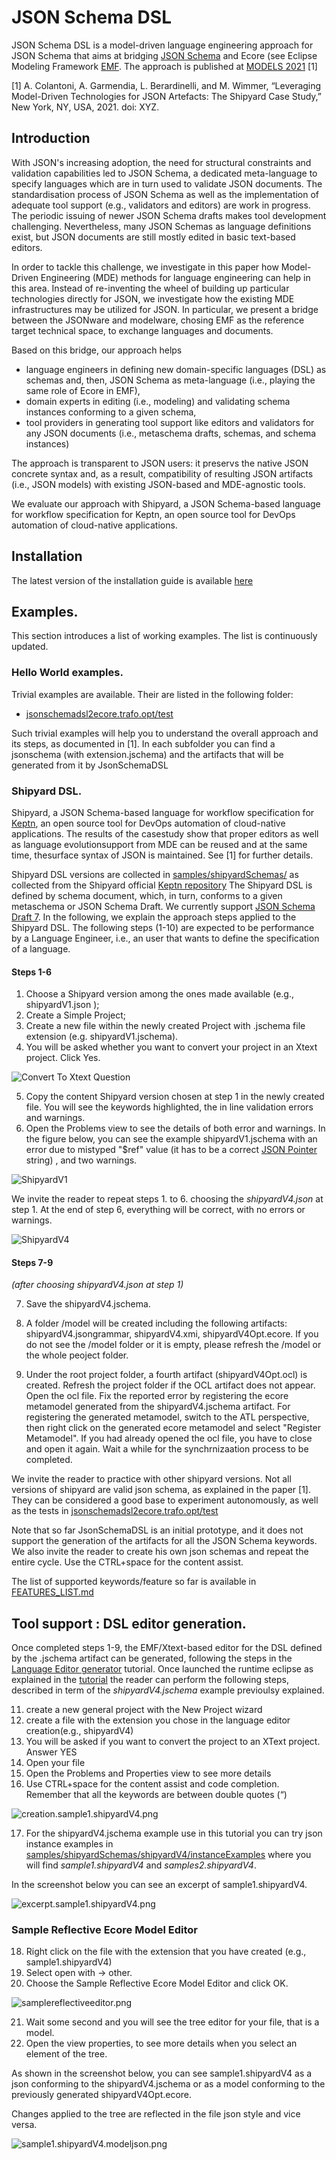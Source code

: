 # JSON Schema DSL


JSON Schema DSL is a model-driven language engineering approach for JSON Schema that aims at bridging [JSON Schema](https://json-schema.org/) and Ecore (see Eclipse Modeling Framework [EMF](https://www.eclipse.org/modeling/emf/). 
The approach is published at [MODELS 2021](https://conf.researchr.org/home/models-2021) [1]


[1] A. Colantoni, A. Garmendia, L. Berardinelli, and M. Wimmer, “Leveraging Model-Driven Technologies for JSON Artefacts: The Shipyard Case Study,” New York, NY, USA, 2021. doi: XYZ.


## Introduction


With JSON's increasing adoption, the need for structural constraints and validation capabilities led to JSON Schema, a dedicated meta-language to specify languages which are in turn used to validate JSON documents. 
The standardisation process of JSON Schema as well as the implementation of adequate tool support (e.g., validators and editors) are work in progress. 
The periodic issuing of newer JSON Schema drafts makes tool development challenging. Nevertheless, many JSON Schemas as language definitions exist, but JSON documents are still mostly edited in basic text-based editors.   


In order to tackle this challenge, we investigate in this paper how Model-Driven Engineering (MDE) methods for language engineering can help in this area. 
Instead of re-inventing the wheel of building up particular technologies directly for JSON, we investigate how the existing MDE infrastructures may be utilized for JSON. 
In particular, we present a bridge between the JSONware and modelware, chosing EMF as the reference target technical space, to exchange languages and documents. 


Based on this bridge, our approach helps 
- language engineers in defining new domain-specific languages (DSL) as schemas and, then, JSON Schema as meta-language (i.e., playing the same role of Ecore in EMF),
- domain experts in editing (i.e., modeling) and validating schema instances conforming to a given schema,
- tool providers in generating tool support like editors and validators for any JSON documents (i.e., metaschema drafts, schemas, and schema instances)


The approach is transparent to JSON users: it preservs the native JSON concrete syntax and, as a result, compatibility of resulting JSON artifacts (i.e., JSON models) with existing JSON-based and MDE-agnostic tools.


We evaluate our approach with Shipyard, a JSON Schema-based language for workflow specification for Keptn, an open source tool for DevOps automation of cloud-native applications.




## Installation


The latest version of the installation guide is available [here](tutorials/JSchemaDSLInstallationTutorial.pdf)




## Examples.
This section introduces a list of working examples. The list is continuously updated.


### Hello World examples. 
Trivial examples are available. Their are listed in the following folder:
- [jsonschemadsl2ecore.trafo.opt/test](jsonschemadsl2ecore.trafo.opt/test)

Such trivial examples will help you to understand the overall approach and its steps, as documented in [1]. In each subfolder you can find a jsonschema (with extension.jschema)
and the artifacts that will be generated from it by JsonSchemaDSL


### Shipyard DSL.
Shipyard, a JSON Schema-based language for workflow specification for [Keptn](https://keptn.sh/), an open source tool for DevOps automation  of  cloud-native  applications.  The  results  of  the  casestudy  show  that  proper  editors  as  well  as  language  evolutionsupport  from  MDE  can  be  reused  and  at  the  same  time,  thesurface  syntax  of  JSON  is  maintained. See [1] for further details.


Shipyard DSL versions are collected in [samples/shipyardSchemas/](samples/shipyardSchemas/) as collected from the Shipyard official [Keptn repository](https://github.com/keptn/spec/blob/master/shipyard.md)
The Shipyard DSL is defined by schema document, which, in turn, conforms to a given metaschema or JSON Schema Draft. We currently support [JSON Schema Draft 7](https://json-schema.org/).
In the following, we explain the approach steps applied to the Shipyard DSL.
The following steps (1-10) are expected to be performance by a Language Engineer, i.e., an user that wants to define the specification of a language.


#### Steps 1-6


1. Choose a Shipyard version among the ones made available (e.g., shipyardV1.json );
2. Create a Simple Project; 
3. Create a new file within the newly created Project with .jschema file extension (e.g. shipyardV1.jschema). 
4. You will be asked whether you want to convert your project in an Xtext project. Click Yes.


![Convert To Xtext Question](tutorials/img/convertXtextPropject.PNG)  


5. Copy the content Shipyard version chosen at step 1  in the newly created file. You will see the keywords highlighted, the in line validation errors and warnings. 
6. Open the  Problems view to see the details of both error and warnings.  In the figure below, you can see the example shipyardV1.jschema with an error due to mistyped "$ref"  value (it has to be a correct [JSON Pointer](https://datatracker.ietf.org/doc/html/rfc6901) string) , and two warnings. 


![ShipyardV1](tutorials/img/shipyardV1.PNG) 


We invite the reader to repeat steps 1. to 6. choosing the *shipyardV4.json* at step 1. 
At the end of step 6, everything will be correct, with no errors or warnings.


![ShipyardV4](tutorials/img/shipyardV4.PNG) 


#### Steps 7-9
*(after choosing shipyardV4.json at step 1)*

7. Save the shipyardV4.jschema. 
9. A folder /model will be created including the following artifacts: shipyardV4.jsongrammar, shipyardV4.xmi, shipyardV4Opt.ecore. If you do not see the /model folder or it is empty, please refresh the /model or the whole peoject folder. 

10. Under the root project folder, a fourth artifact (shipyardV4Opt.ocl) is created. Refresh the project folder if the OCL artifact does not appear. Open the ocl file. Fix the reported error by registering the ecore metamodel generated from the shipyardV4.jschema artifact. For registering the generated metamodel, switch to the ATL perspective, then right click on the generated ecore metamodel and select "Register Metamodel". If you had already opened the ocl file, you have to close and open it again.  Wait a while for the synchrnizaation process to be completed. 


We invite the reader to practice with other shipyard versions. Not all versions of shipyard are valid json schema, as explained in the paper [1]. 
They can be considered a good base to experiment autonomously, as well as the tests in 
[jsonschemadsl2ecore.trafo.opt/test](jsonschemadsl2ecore.trafo.opt/test)

Note that so far JsonSchemaDSL is an initial prototype, and it does not support the generation of the artifacts for all the JSON Schema keywords.
We also invite the reader to create his own json schemas and repeat the entire cycle. Use the CTRL+space for the content assist.

The list of supported keywords/feature so far is available in
[FEATURES_LIST.md](FEATURES_LIST.md)




## Tool support : DSL editor generation.

Once completed steps 1-9, the EMF/Xtext-based editor for the DSL defined by the .jschema artifact can be generated, following the steps in the [Language Editor generator](tutorials/LanguageEditorGeneration.pdf) tutorial. Once launched the runtime eclipse as explained in the [tutorial](tutorials/LanguageEditorGeneration.pdf) the reader can perform the following steps, described in term of the *shipyardV4.jschema* example previoulsy explained.

11.  create a new general project with the New Project wizard
12.  create a file with the extension you chose in the language editor creation(e.g., shipyardV4)
13.  You will be asked if you want to convert the project to an XText project. Answer YES
14.  Open your file
15.  Open the Problems and Properties view to see more details
16.  Use CTRL+space for the content assist and code completion. Remember that all the keywords are between double quotes (“)


![creation.sample1.shipyardV4.png](tutorials/img/creation.sample1.shipyardV4.png)


17. For the shipyardV4.jschema example use in this tutorial you can try json instance examples in  
[samples/shipyardSchemas/shipyardV4/instanceExamples](samples/shipyardSchemas/shipyardV4/instanceExamples) where you will find *sample1.shipyardV4* and *samples2.shipyardV4*.

In the screenshot below you can see an excerpt of sample1.shipyardV4.

![excerpt.sample1.shipyardV4.png](tutorials/img/excerpt.sample1.shipyardV4.png)

### Sample Reflective Ecore Model Editor	
18. Right click on the file with the extension that you have created (e.g., sample1.shipyardV4) 
19. Select open with -> other.
20. Choose the Sample Reflective Ecore Model Editor and click OK. 

![samplereflectiveeditor.png](tutorials/img/samplereflectiveeditor.png)


21. Wait some second and you will see the tree editor for your file, that is a model.
22. Open the view properties, to see more details when you select an element of the tree.



As shown in the screenshot below, you can see sample1.shipyardV4 as a json conforming to the shipyardV4.jschema or as a model conforming to the previously generated shipyardV4Opt.ecore.

Changes applied to the tree are reflected in the file json style and vice versa.

![sample1.shipyardV4.modeljson.png](tutorials/img/sample1.shipyardV4.modeljson.png)







